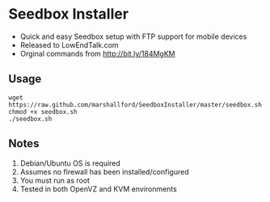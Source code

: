 # Seedbox Installer #
* Quick and easy Seedbox setup with FTP support for mobile devices
* Released to LowEndTalk.com 
* Orginal commands from http://bit.ly/184MgKM
## Usage ##
	wget https://raw.github.com/marshallford/SeedboxInstaller/master/seedbox.sh
	chmod +x seedbox.sh
	./seedbox.sh
## Notes ##
1. Debian/Ubuntu OS is required
2. Assumes no firewall has been installed/configured
3. You must run as root
4. Tested in both OpenVZ and KVM environments